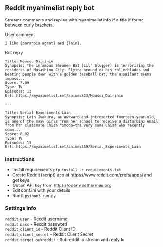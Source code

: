 ## Reddit myanimelist reply bot

Streams comments and replies with myanimelist info if a title if found between curly brackets.


User comment

    I like {paranoia agent} and {lain}.


Bot reply

    Title: Mousou Dairinin
    Synopsis: The infamous Shounen Bat (Lil' Slugger) is terrorizing the residents of Musashino City. Flying around on his rollerblades and beating people down with a golden baseball bat, the assailant seems imposs...
    Score: 7.69
    Type: TV
    Episodes: 13
    Url: https://myanimelist.net/anime/323/Mousou_Dairinin

    ---

    Title: Serial Experiments Lain
    Synopsis: Lain Iwakura, an awkward and introverted fourteen-year-old, is one of the many girls from her school to receive a disturbing email from her classmate Chisa Yomoda—the very same Chisa who recently comm...
    Score: 8.02
    Type: TV
    Episodes: 13
    Url: https://myanimelist.net/anime/339/Serial_Experiments_Lain


### Instructions

-   Install requirements `pip install -r requirements.txt`
-   Create Reddit (script) app at <https://www.reddit.com/prefs/apps/> and get keys
-   Get an API key from <https://openweathermap.org>
-   Edit conf.ini with your details
-   Run it `python3 run.py`

### Settings Info

`reddit_user` - Reddit username  
`reddit_pass` - Reddit password  
`reddit_client_id` - Reddit Client ID  
`reddit_client_secret` - Reddit Client Secret  
`reddit_target_subreddit` - Subreddit to stream and reply to
